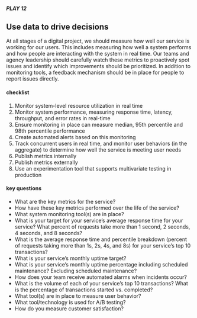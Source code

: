 ##### PLAY 12

## Use data to drive decisions

At all stages of a digital project, we should measure how well our service is working for our users. This includes measuring how well a system performs and how people are interacting with the system in real time. Our teams and agency leadership should carefully watch these metrics to proactively spot issues and identify which improvements should be prioritized. In addition to monitoring tools, a feedback mechanism should be in place for people to report issues directly.

#### checklist
1. Monitor system-level resource utilization in real time
2. Monitor system performance, measuring response time, latency, throughput, and error rates in real-time
3. Ensure monitoring in place can measure median, 95th percentile and 98th percentile performance
4. Create automated alerts based on this monitoring
5. Track concurrent users in real time, and monitor user behaviors (in the aggregate) to determine how well the service is meeting user needs 
6. Publish metrics internally
7. Publish metrics externally 
8. Use an experimentation tool that supports multivariate testing in production


#### key questions
- What are the key metrics for the service?
- How have these key metrics performed over the life of the service?
- What system monitoring tool(s) are in place?
- What is your target for your service’s average response time for your service? What percent of requests take more than 1 second, 2 seconds, 4 seconds, and 8 seconds?
- What is the average response time and percentile breakdown (percent of requests taking more than 1s, 2s, 4s, and 8s) for your service’s top 10 transactions?
- What is your service’s monthly uptime target?
- What is your service’s monthly uptime percentage including scheduled maintenance? Excluding scheduled maintenance?
- How does your team receive automated alarms when incidents occur? 
- What is the volume of each of your service’s top 10 transactions? What is the percentage of transactions started vs. completed?
- What tool(s) are in place to measure user behavior?
- What tool/technology is used for A/B testing?
- How do you measure customer satisfaction?
